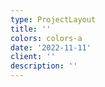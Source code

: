 ```yaml
---
type: ProjectLayout
title: ''
colors: colors-a
date: '2022-11-11'
client: ''
description: ''
---
```

